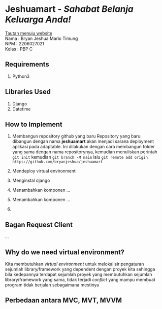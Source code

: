 # Jeshuamart - _Sahabat Belanja Keluarga Anda!_
[Tautan menuju website](https://jeshuamart.adaptable.app/main/) <br/>
Nama    : Bryan Jeshua Mario Timung <br/>
NPM     : 2206027021 <br/>
Kelas   : PBP C <br/>
## Requirements
1. Python3
## Libraries Used
1. Django
2. Datetime
## How to Implement
1. Membangun repository github yang baru
Repository yang baru dibangun dengan nama **jeshuamart** akan menjadi sarana deployment aplikasi pada adaptable. Ini dilakukan dengan cara membangun folder yang sama dengan nama repositorynya, kemudian menuliskan perintah ```git init``` kemudian ```git branch -M main``` lalu ```git remote add origin https://github.com/bryanjeshua/jeshuamart```
2. Mendeploy virtual environment

3. Menginstal django
   
4. Menambahkan komponen ...
   
5. Menambahkan komponen ...

6. 
## Bagan Request Client 
...
## Why do we need virtual environment?
Kita membutuhkan _virtual environment_ untuk melokalisir pengaturan sejumlah library/framework yang dependent dengan  proyek kita sehingga bila kedepannya terdapat sejumlah proyek yang membutuhkan sejumlah library/framework yang sama, tidak terjadi _conflict_ yang mampu membuat program tidak berjalan sebagaimana mestinya
## Perbedaan antara MVC, MVT, MVVM
